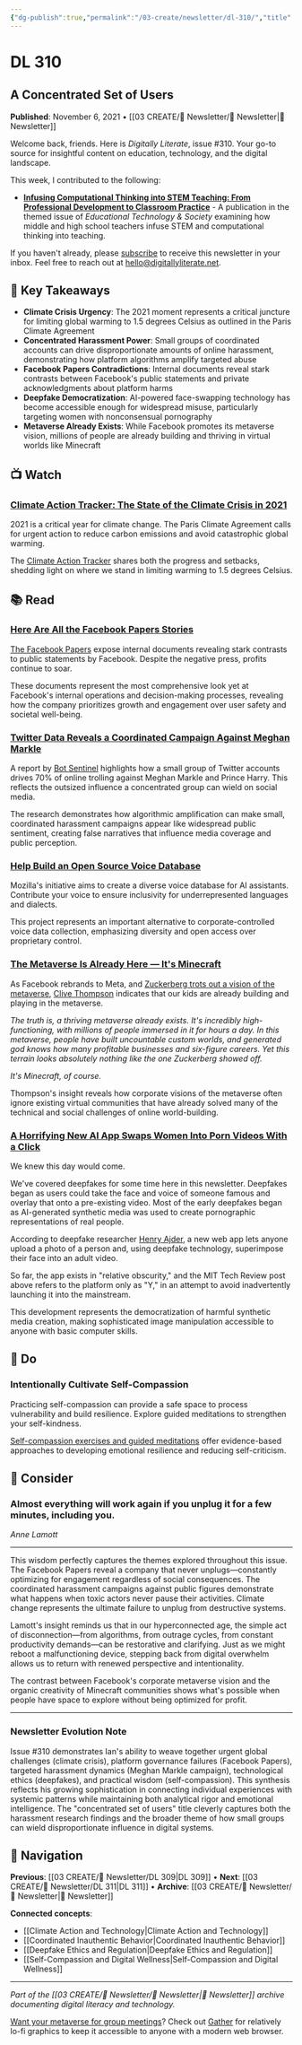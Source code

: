 ```yaml
---
{"dg-publish":true,"permalink":"/03-create/newsletter/dl-310/","title":"A Concentrated Set of Users","tags":["climate-crisis-urgency","facebook-papers-investigation","coordinated-online-harassment","deepfakes-ethical-concerns","self-compassion-practices","metaverse-minecraft-comparison"],"created":"2021-11-06","updated":"2025-07-31"}
---
```



# DL 310
## A Concentrated Set of Users

**Published**: November 6, 2021 • [[03 CREATE/📧 Newsletter/📧 Newsletter\|📧 Newsletter]]

Welcome back, friends. Here is *Digitally Literate*, issue #310. Your go-to source for insightful content on education, technology, and the digital landscape.

This week, I contributed to the following:
- **[Infusing Computational Thinking into STEM Teaching: From Professional Development to Classroom Practice](https://www.j-ets.net/collection/published-issues/24_4)** - A publication in the themed issue of *Educational Technology & Society* examining how middle and high school teachers infuse STEM and computational thinking into teaching.

If you haven't already, please [subscribe](https://digitallyliterate.net?mailpoet_router&endpoint=track&action=click&data=WzEsImQzMjA4MyIsMiwiNzQzOGZhNjY0MjA0IixmYWxzZV0) to receive this newsletter in your inbox. Feel free to reach out at [hello@digitallyliterate.net](mailto:hello@digitallyliterate.net).

## 🔖 Key Takeaways
- **Climate Crisis Urgency**: The 2021 moment represents a critical juncture for limiting global warming to 1.5 degrees Celsius as outlined in the Paris Climate Agreement
- **Concentrated Harassment Power**: Small groups of coordinated accounts can drive disproportionate amounts of online harassment, demonstrating how platform algorithms amplify targeted abuse
- **Facebook Papers Contradictions**: Internal documents reveal stark contrasts between Facebook's public statements and private acknowledgments about platform harms
- **Deepfake Democratization**: AI-powered face-swapping technology has become accessible enough for widespread misuse, particularly targeting women with nonconsensual pornography
- **Metaverse Already Exists**: While Facebook promotes its metaverse vision, millions of people are already building and thriving in virtual worlds like Minecraft

## 📺 Watch

### [Climate Action Tracker: The State of the Climate Crisis in 2021](https://www.youtube.com/watch?v=-wJo5aKBwq0)
2021 is a critical year for climate change. The Paris Climate Agreement calls for urgent action to reduce carbon emissions and avoid catastrophic global warming.

The [Climate Action Tracker](https://countdown.ted.com/) shares both the progress and setbacks, shedding light on where we stand in limiting warming to 1.5 degrees Celsius.

## 📚 Read

### [Here Are All the Facebook Papers Stories](https://www.protocol.com/facebook-papers)
[The Facebook Papers](https://docs.google.com/document/d/1QYqmJsifBjf_xA23Ea7AdeMFyjGWaF_dvhi5EZdNUf4/edit) expose internal documents revealing stark contrasts to public statements by Facebook. Despite the negative press, profits continue to soar.

These documents represent the most comprehensive look yet at Facebook's internal operations and decision-making processes, revealing how the company prioritizes growth and engagement over user safety and societal well-being.

### [Twitter Data Reveals a Coordinated Campaign Against Meghan Markle](https://www.buzzfeednews.com/article/ellievhall/bot-sentinel-meghan-markle-prince-harry-twitter/)
A report by [Bot Sentinel](https://botsentinel.com/) highlights how a small group of Twitter accounts drives 70% of online trolling against Meghan Markle and Prince Harry. This reflects the outsized influence a concentrated group can wield on social media.

The research demonstrates how algorithmic amplification can make small, coordinated harassment campaigns appear like widespread public sentiment, creating false narratives that influence media coverage and public perception.

### [Help Build an Open Source Voice Database](https://commonvoice.mozilla.org/)
Mozilla's initiative aims to create a diverse voice database for AI assistants. Contribute your voice to ensure inclusivity for underrepresented languages and dialects.

This project represents an important alternative to corporate-controlled voice data collection, emphasizing diversity and open access over proprietary control.

### [The Metaverse Is Already Here — It's Minecraft](https://debugger.medium.com/the-metaverse-is-already-here-its-minecraft-99c89ed8ba2)
As Facebook rebrands to Meta, and [Zuckerberg trots out a vision of the metaverse](https://www.vice.com/en/article/88g9vv/zuckerbergs-meta-endgame-is-monetizing-all-human-behavior), [Clive Thompson](https://www.clivethompson.net/) indicates that our kids are already building and playing in the metaverse.

*The truth is, a thriving metaverse already exists. It's incredibly high-functioning, with millions of people immersed in it for hours a day. In this metaverse, people have built uncountable custom worlds, and generated god knows how many profitable businesses and six-figure careers. Yet this terrain looks absolutely nothing like the one Zuckerberg showed off.*

*It's Minecraft, of course.*

Thompson's insight reveals how corporate visions of the metaverse often ignore existing virtual communities that have already solved many of the technical and social challenges of online world-building.

### [A Horrifying New AI App Swaps Women Into Porn Videos With a Click](https://www.technologyreview.com/2021-09-13/1035449/ai-deepfake-app-face-swaps-women-into-porn/)
We knew this day would come.

We've covered deepfakes for some time here in this newsletter. Deepfakes began as users could take the face and voice of someone famous and overlay that onto a pre-existing video. Most of the early deepfakes began as AI-generated synthetic media was used to create pornographic representations of real people.

According to deepfake researcher [Henry Ajder](https://twitter.com/henryajder), a new web app lets anyone upload a photo of a person and, using deepfake technology, superimpose their face into an adult video.

So far, the app exists in "relative obscurity," and the MIT Tech Review post above refers to the platform only as "Y," in an attempt to avoid inadvertently launching it into the mainstream.

This development represents the democratization of harmful synthetic media creation, making sophisticated image manipulation accessible to anyone with basic computer skills.

## 🔨 Do

### Intentionally Cultivate Self-Compassion
Practicing self-compassion can provide a safe space to process vulnerability and build resilience. Explore guided meditations to strengthen your self-kindness.

[Self-compassion exercises and guided meditations](https://self-compassion.org/category/exercises/#guided-meditations) offer evidence-based approaches to developing emotional resilience and reducing self-criticism.

## 🤔 Consider

### Almost everything will work again if you unplug it for a few minutes, including you.
*Anne Lamott*

---

This wisdom perfectly captures the themes explored throughout this issue. The Facebook Papers reveal a company that never unplugs—constantly optimizing for engagement regardless of social consequences. The coordinated harassment campaigns against public figures demonstrate what happens when toxic actors never pause their activities. Climate change represents the ultimate failure to unplug from destructive systems.

Lamott's insight reminds us that in our hyperconnected age, the simple act of disconnection—from algorithms, from outrage cycles, from constant productivity demands—can be restorative and clarifying. Just as we might reboot a malfunctioning device, stepping back from digital overwhelm allows us to return with renewed perspective and intentionality.

The contrast between Facebook's corporate metaverse vision and the organic creativity of Minecraft communities shows what's possible when people have space to explore without being optimized for profit.

---

### Newsletter Evolution Note
Issue #310 demonstrates Ian's ability to weave together urgent global challenges (climate crisis), platform governance failures (Facebook Papers), targeted harassment dynamics (Meghan Markle campaign), technological ethics (deepfakes), and practical wisdom (self-compassion). This synthesis reflects his growing sophistication in connecting individual experiences with systemic patterns while maintaining both analytical rigor and emotional intelligence. The "concentrated set of users" title cleverly captures both the harassment research findings and the broader theme of how small groups can wield disproportionate influence in digital systems.

## 🔗 Navigation

**Previous**: [[03 CREATE/📧 Newsletter/DL 309\|DL 309]] • **Next**: [[03 CREATE/📧 Newsletter/DL 311\|DL 311]] • **Archive**: [[03 CREATE/📧 Newsletter/📧 Newsletter\|📧 Newsletter]]

**Connected concepts**:
- [[Climate Action and Technology\|Climate Action and Technology]]
- [[Coordinated Inauthentic Behavior\|Coordinated Inauthentic Behavior]]
- [[Deepfake Ethics and Regulation\|Deepfake Ethics and Regulation]]
- [[Self-Compassion and Digital Wellness\|Self-Compassion and Digital Wellness]]

---

*Part of the [[03 CREATE/📧 Newsletter/📧 Newsletter\|📧 Newsletter]] archive documenting digital literacy and technology.*

[Want your metaverse for group meetings](https://www.fastcompany.com/90692692/gather-inclusive-metaverse-vr)? Check out [Gather](https://www.gather.town/) for relatively lo-fi graphics to keep it accessible to anyone with a modern web browser.